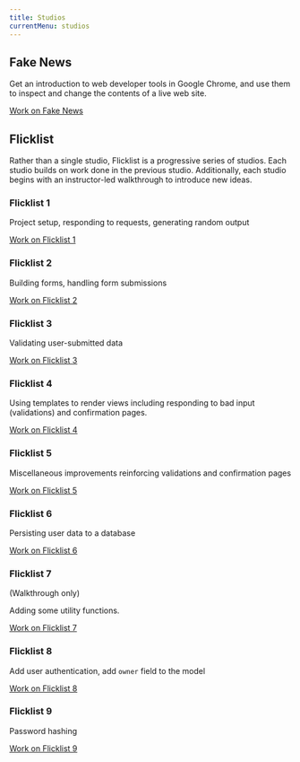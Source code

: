 ```yaml
---
title: Studios
currentMenu: studios
---
```


## Fake News

Get an introduction to web developer tools in Google Chrome, and use them to inspect and change the contents of a live web site.

[Work on Fake News](fake-news/)

## Flicklist

Rather than a single studio, Flicklist is a progressive series of studios. Each studio builds on work done in the previous studio. Additionally, each studio begins with an instructor-led walkthrough to introduce new ideas.

### Flicklist 1

Project setup, responding to requests, generating random output

[Work on Flicklist 1](flicklist/1/)

### Flicklist 2

Building forms, handling form submissions

[Work on Flicklist 2](flicklist/2/)

### Flicklist 3

Validating user-submitted data

[Work on Flicklist 3](flicklist/3/)

### Flicklist 4

Using templates to render views including responding to bad input (validations) and confirmation pages.

[Work on Flicklist 4](flicklist/4/)

### Flicklist 5

Miscellaneous improvements reinforcing validations and confirmation pages

[Work on Flicklist 5](flicklist/5/)

### Flicklist 6

Persisting user data to a database

[Work on Flicklist 6](flicklist/6/)

### Flicklist 7

(Walkthrough only)

Adding some utility functions.

[Work on Flicklist 7](flicklist/7/)

### Flicklist 8

Add user authentication, add `owner` field to the model

[Work on Flicklist 8](flicklist/8/)

### Flicklist 9

Password hashing

[Work on Flicklist 9](flicklist/9/)
